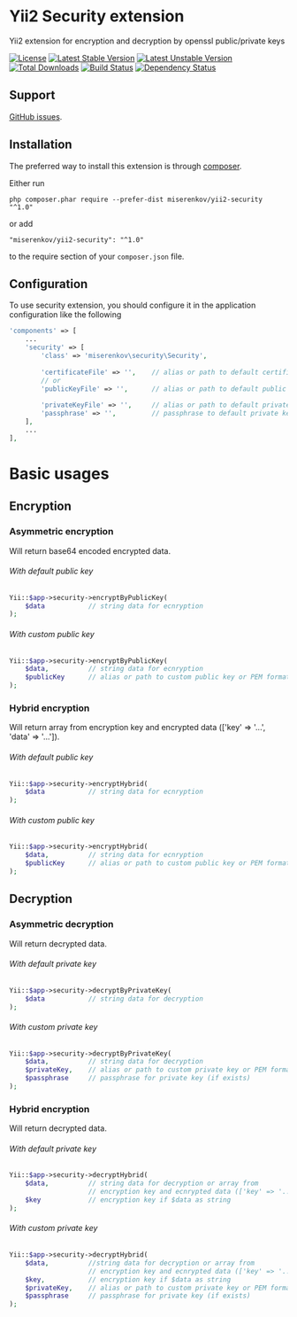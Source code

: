 # Yii2 Security extension
Yii2 extension for encryption and decryption by openssl public/private keys

[![License](https://poser.pugx.org/miserenkov/yii2-security/license)](https://packagist.org/packages/miserenkov/yii2-security)
[![Latest Stable Version](https://poser.pugx.org/miserenkov/yii2-security/v/stable)](https://packagist.org/packages/miserenkov/yii2-security)
[![Latest Unstable Version](https://poser.pugx.org/miserenkov/yii2-security/v/unstable)](https://packagist.org/packages/miserenkov/yii2-security)
[![Total Downloads](https://poser.pugx.org/miserenkov/yii2-security/downloads)](https://packagist.org/packages/miserenkov/yii2-security)
[![Build Status](https://travis-ci.org/miserenkov/yii2-security.svg?branch=master)](https://travis-ci.org/miserenkov/yii2-security)
[![Dependency Status](https://www.versioneye.com/user/projects/5876351c9fb7130049911798/badge.svg?style=flat-square)](https://www.versioneye.com/user/projects/5876351c9fb7130049911798)
<!--[![HHVM Status](http://hhvm.h4cc.de/badge/miserenkov/yii2-security.svg)](http://hhvm.h4cc.de/package/miserenkov/yii2-security)-->

## Support

[GitHub issues](https://github.com/miserenkov/yii2-security).

## Installation

The preferred way to install this extension is through [composer](http://getcomposer.org/download/).

Either run

```
php composer.phar require --prefer-dist miserenkov/yii2-security "^1.0"
```

or add

```
"miserenkov/yii2-security": "^1.0"
```

to the require section of your `composer.json` file.

## Configuration

To use security extension, you should configure it in the application configuration like the following
```php
'components' => [
    ...
    'security' => [
        'class' => 'miserenkov\security\Security',
        
        'certificateFile' => '',    // alias or path to default certificate file
        // or
        'publicKeyFile' => '',      // alias or path to default public key file
        
        'privateKeyFile' => '',     // alias or path to default private key file
        'passphrase' => '',         // passphrase to default private key (if exists)
    ],
    ...
],
```

# Basic usages

## Encryption
### Asymmetric encryption
Will return base64 encoded encrypted data.
###### With default public key
```php
Yii::$app->security->encryptByPublicKey(
    $data           // string data for ecnryption
);
```

###### With custom public key
```php
Yii::$app->security->encryptByPublicKey(
    $data,          // string data for ecnryption
    $publicKey      // alias or path to custom public key or PEM formatted public key
);
```

### Hybrid encryption
Will return array from encryption key and encrypted data \(\['key' => '...', 'data' => '...']).
###### With default public key
```php
Yii::$app->security->encryptHybrid(
    $data           // string data for ecnryption
);
```

###### With custom public key
```php
Yii::$app->security->encryptHybrid(
    $data,          // string data for ecnryption
    $publicKey      // alias or path to custom public key or PEM formatted public key
);
```

## Decryption
### Asymmetric decryption
Will return decrypted data.
###### With default private key
```php
Yii::$app->security->decryptByPrivateKey(
    $data           // string data for decryption
);
```

###### With custom private key
```php
Yii::$app->security->decryptByPrivateKey(
    $data,          // string data for decryption
    $privateKey,    // alias or path to custom private key or PEM formatted private key
    $passphrase     // passphrase for private key (if exists)
);
```

### Hybrid encryption
Will return decrypted data.
###### With default private key
```php
Yii::$app->security->decryptHybrid(
    $data,          // string data for decryption or array from 
                    // encryption key and ecnrypted data (['key' => '...', 'data' => '...'])
    $key            // encryption key if $data as string
);
```

###### With custom private key
```php
Yii::$app->security->decryptHybrid(
    $data,          //string data for decryption or array from 
                    // encryption key and ecnrypted data (['key' => '...', 'data' => '...'])
    $key,           // encryption key if $data as string
    $privateKey,    // alias or path to custom private key or PEM formatted private key
    $passphrase     // passphrase for private key (if exists)
);
```